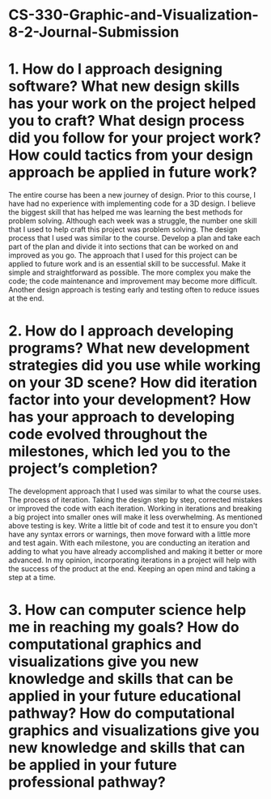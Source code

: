 # CS-330-Graphic-and-Visualization-8-2-Journal-Submission

# 1. How do I approach designing software? What new design skills has your work on the project helped you to craft? What design process did you follow for your project work? How could tactics from your design approach be applied in future work?

The entire course has been a new journey of design. Prior to this course, I have had no experience with implementing code for a 3D design. I believe the biggest skill that has helped me was learning the best methods for problem solving. Although each week was a struggle, the number one skill that I used to help craft this project was problem solving. The design process that I used was similar to the course. Develop a plan and take each part of the plan and divide it into sections that can be worked on and improved as you go. The approach that I used for this project can be applied to future work and is an essential skill to be successful. Make it simple and straightforward as possible. The more complex you make the code; the code maintenance and improvement may become more difficult. Another design approach is testing early and testing often to reduce issues at the end.

# 2. How do I approach developing programs? What new development strategies did you use while working on your 3D scene? How did iteration factor into your development? How has your approach to developing code evolved throughout the milestones, which led you to the project’s completion?

The development approach that I used was similar to what the course uses. The process of iteration. Taking the design step by step, corrected mistakes or improved the code with each iteration. Working in iterations and breaking a big project into smaller ones will make it less overwhelming. As mentioned above testing is key. Write a little bit of code and test it to ensure you don't have any syntax errors or warnings, then move forward with a little more and test again. With each milestone, you are conducting an iteration and adding to what you have already accomplished and making it better or more advanced. In my opinion, incorporating iterations in a project will help with the success of the product at the end. Keeping an open mind and taking a step at a time. 

# 3. How can computer science help me in reaching my goals? How do computational graphics and visualizations give you new knowledge and skills that can be applied in your future educational pathway? How do computational graphics and visualizations give you new knowledge and skills that can be applied in your future professional pathway?

